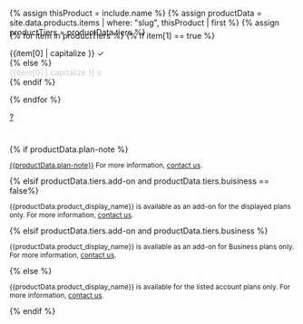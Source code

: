 {% assign thisProduct = include.name %}
{% assign productData = site.data.products.items | where: "slug", thisProduct | first %}
{% assign productTiers = productData.tiers %}


<div class="popover" data-popover data-active-class="popover--active">
<div class="flex flex--wrap waffle" style="margin-top: -25px;margin-bottom: 40px;" >

{% for item in productTiers %}
{% if item[1] == true %}
<div class="flex__column flex__column--shrink">
        <span class="badge badge--{% if item[0] == 'add-on' %}success{% else %}primary{%endif%}"> {{item[0] | capitalize }} ✓ </span>
</div>
{% else %}
<div class="flex__column flex__column--shrink">
        <span class="badge badge--gray" style="opacity:0.2"> {{item[0] | capitalize }} x </span>
        </div>
{% endif %}

{% endfor %}
<div class="flex__column flex__column--shrink" style="padding-top:0px">
  <a class="recent-contributor__button button-link" href="#" data-popover-target="contributors">?</a>
</div>
</div>



<div class="popover__body" data-popover-body="contributors">
{% if productData.plan-note %}
<p style="font-size:12px"><a href="https://segment.com/pricing">{{productData.plan-note}}</a> For more information, <a href="https://segment.com/help/contact/">contact us</a>.</p>
{% elsif productData.tiers.add-on and productData.tiers.buisiness == false%}
<p style="font-size:12px">{{productData.product_display_name}} is available as an add-on for the displayed plans only. For more information, <a href="https://segment.com/help/contact/">contact us</a>.</p>
{% elsif productData.tiers.add-on and productData.tiers.business %}
<p style="font-size:12px">{{productData.product_display_name}} is available as an add-on for Business plans only. For more information, <a href="https://segment.com/help/contact/">contact us</a>.</p>
{% else %}
<p style="font-size:12px">{{productData.product_display_name}} is available for the listed account plans only. For more information, <a href="https://segment.com/help/contact/">contact us</a>.</p>
{% endif %}
</div>
</div>

